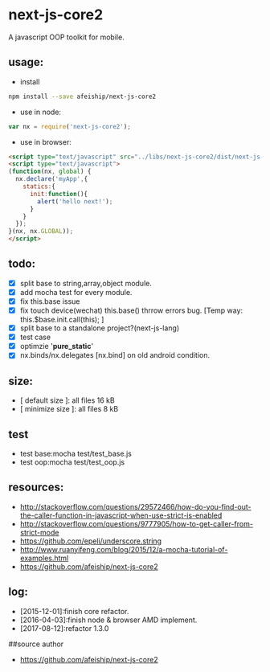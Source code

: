 # next-js-core2
A javascript OOP toolkit for mobile.

## usage:
+ install
```bash
npm install --save afeiship/next-js-core2
```
+ use in node:
```javascript
var nx = require('next-js-core2');
```
+ use in browser:
```html
<script type="text/javascript" src="../libs/next-js-core2/dist/next-js-core2.js"></script>
<script type="text/javascript">
(function(nx, global) {
  nx.declare('myApp',{
    statics:{
      init:function(){
        alert('hello next!');
      }
    }
  });
}(nx, nx.GLOBAL));
</script>
```

## todo:
+ [x] split base to string,array,object module.
+ [x] add mocha test for every module.
+ [x] fix this.base issue
+ [x] fix touch device(wechat) this.base() thrrow errors bug. [Temp way: this.$base.init.call(this); ]
+ [x] split base to a standalone project?(next-js-lang)
+ [x] test case
+ [x] optimzie '__pure_static__'
+ [x] nx.binds/nx.delegates [nx.bind] on old android condition.

## size:
+ [ default size ]: all files 16 kB
+ [ minimize size ]: all files 8 kB

## test
+ test base:mocha test/test_base.js
+ test oop:mocha test/test_oop.js

## resources:
+ ﻿http://stackoverflow.com/questions/29572466/how-do-you-find-out-the-caller-function-in-javascript-when-use-strict-is-enabled
+ ﻿http://stackoverflow.com/questions/9777905/how-to-get-caller-from-strict-mode
+ https://github.com/epeli/underscore.string
+ http://www.ruanyifeng.com/blog/2015/12/a-mocha-tutorial-of-examples.html
+ https://github.com/afeiship/next-js-core2

## log:
+ [2015-12-01]:finish core refactor.
+ [2016-04-03]:finish node & browser AMD implement.
+ [2017-08-12]:refactor 1.3.0

##source author
+ https://github.com/afeiship/next-js-core2
